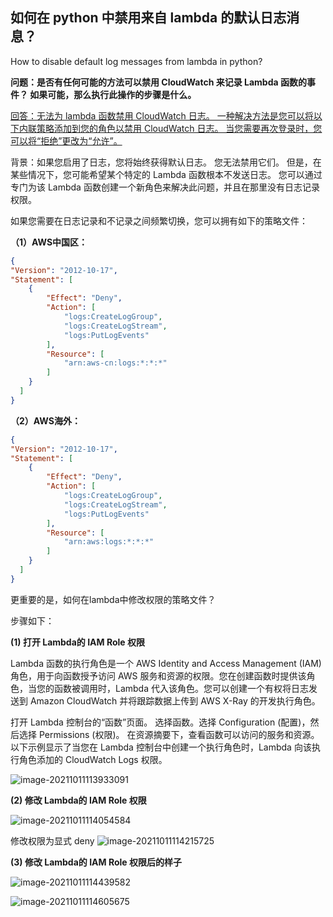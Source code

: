 

## 如何在 python 中禁用来自 lambda 的默认日志消息？

How to disable default log messages from lambda in python?



**问题：是否有任何可能的方法可以禁用 CloudWatch 来记录 Lambda 函数的事件？ 如果可能，那么执行此操作的步骤是什么。**

<u>回答：无法为 lambda 函数禁用 CloudWatch 日志。 一种解决方法是您可以将以下内联策略添加到您的角色以禁用 CloudWatch 日志。 当您需要再次登录时，您可以将“拒绝”更改为“允许”。</u>

背景：如果您启用了日志，您将始终获得默认日志。 您无法禁用它们。
但是，在某些情况下，您可能希望某个特定的 Lambda 函数根本不发送日志。 您可以通过专门为该 Lambda 函数创建一个新角色来解决此问题，并且在那里没有日志记录权限。

如果您需要在日志记录和不记录之间频繁切换，您可以拥有如下的策略文件：

**（1）AWS中国区：**

```json
{
"Version": "2012-10-17",
"Statement": [
    {
        "Effect": "Deny",
        "Action": [
            "logs:CreateLogGroup",
            "logs:CreateLogStream",
            "logs:PutLogEvents"
        ],
        "Resource": [
            "arn:aws-cn:logs:*:*:*"
        ]
    }
  ]
}
```



**（2）AWS海外：**

```json
{
"Version": "2012-10-17",
"Statement": [
    {
        "Effect": "Deny",
        "Action": [
            "logs:CreateLogGroup",
            "logs:CreateLogStream",
            "logs:PutLogEvents"
        ],
        "Resource": [
            "arn:aws:logs:*:*:*"
        ]
    }
  ]
}
```



更重要的是，如何在lambda中修改权限的策略文件？

步骤如下：

**(1) 打开 Lambda的 IAM Role 权限**

Lambda 函数的执行角色是一个 AWS Identity and Access Management (IAM) 角色，用于向函数授予访问 AWS 服务和资源的权限。您在创建函数时提供该角色，当您的函数被调用时，Lambda 代入该角色。您可以创建一个有权将日志发送到 Amazon CloudWatch 并将跟踪数据上传到 AWS X-Ray 的开发执行角色。

打开 Lambda 控制台的“函数”页面。 选择函数。选择 Configuration (配置)，然后选择 Permissions (权限)。
在资源摘要下，查看函数可以访问的服务和资源。以下示例显示了当您在 Lambda 控制台中创建一个执行角色时，Lambda 向该执行角色添加的 CloudWatch Logs 权限。

![image-20211011113933091](https://raw.githubusercontent.com/liangyimingcom/storage/master/PicGo/image-20211011113933091.png)



**(2) 修改 Lambda的 IAM Role 权限**

![image-20211011114054584](https://raw.githubusercontent.com/liangyimingcom/storage/master/PicGo/image-20211011114054584.png)

修改权限为显式 deny
![image-20211011114215725](https://raw.githubusercontent.com/liangyimingcom/storage/master/PicGo/image-20211011114215725.png)


**(3) 修改 Lambda的 IAM Role 权限后的样子**

![image-20211011114439582](https://raw.githubusercontent.com/liangyimingcom/storage/master/PicGo/image-20211011114439582.png)



![image-20211011114605675](https://raw.githubusercontent.com/liangyimingcom/storage/master/PicGo/image-20211011114605675.png)

